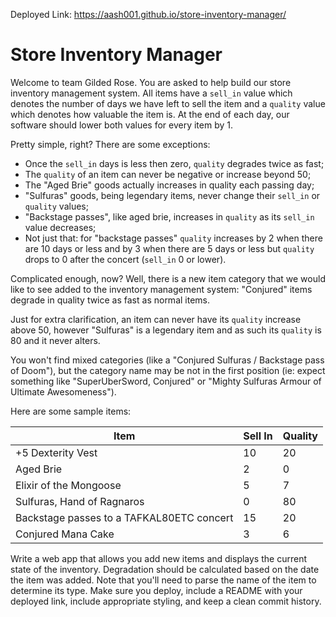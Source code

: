 Deployed Link: https://aash001.github.io/store-inventory-manager/

# Store Inventory Manager

Welcome to team Gilded Rose. You are asked to help build our store inventory management system. All items have a `sell_in` value which denotes the number of days we have left to sell the item and a `quality` value which denotes how valuable the item is. At the end of each day, our software should lower both values for every item by 1.

Pretty simple, right? There are some exceptions:

* Once the `sell_in` days is less then zero, `quality` degrades twice as fast;
* The `quality` of an item can never be negative or increase beyond 50;
* The "Aged Brie" goods actually increases in quality each passing day;
* "Sulfuras" goods, being legendary items, never change their `sell_in` or `quality` values;
* "Backstage passes", like aged brie, increases in `quality` as its `sell_in` value decreases;
* Not just that: for "backstage passes" `quality` increases by 2 when there are 10 days or less and by 3 when there are 5 days or less but `quality` drops to 0 after the concert (`sell_in` 0 or lower).

Complicated enough, now? Well, there is a new item category that we would like to see added to the inventory management system: "Conjured" items degrade in quality twice as fast as normal items.

Just for extra clarification, an item can never have its `quality` increase above 50, however "Sulfuras" is a legendary item and as such its `quality` is 80 and it never alters.

You won't find mixed categories (like a "Conjured Sulfuras / Backstage pass of Doom"), but the category name may be not in the first position (ie: expect something like "SuperUberSword, Conjured" or "Mighty Sulfuras Armour of Ultimate Awesomeness").

Here are some sample items:

| Item | Sell In | Quality |
| --- | --- | --- |
| +5 Dexterity Vest | 10 | 20 |
| Aged Brie | 2 | 0 |
| Elixir of the Mongoose | 5 | 7 |
| Sulfuras, Hand of Ragnaros | 0 | 80 |
| Backstage passes to a TAFKAL80ETC concert | 15 | 20 |
| Conjured Mana Cake | 3 | 6 |

Write a web app that allows you add new items and displays the current state of the inventory. Degradation should be calculated based on the date the item was added. Note that you'll need to parse the name of the item to determine its type. Make sure you deploy, include a README with your deployed link, include appropriate styling, and keep a clean commit history.
